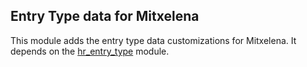 ## Entry Type data for Mitxelena

This module adds the entry type data customizations for Mitxelena. It depends on the [hr_entry_type](https://pypi.org/project/odoo14-addon-hr-entry-type) module.
